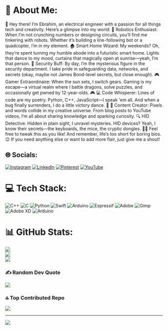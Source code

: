 # 💫 About Me:
👋 Hey there! I’m Ebrahim, an electrical engineer with a passion for all things tech and creativity. Here’s a glimpse into my world:
🤖 Robotics Enthusiast: When I’m not crunching numbers or designing circuits, you’ll find me tinkering with robots. Whether it’s building a line-following bot or a quadcopter, I’m in my element.
🏠 Smart Home Wizard: My weekends? Oh, they’re spent turning my humble abode into a futuristic smart home. Lights that dance to my mood, curtains that magically open at sunrise—yeah, I’m that person.
🔐 Security Buff: By day, I’m the mysterious figure in the security department. I take pride in safeguarding data, networks, and secrets (okay, maybe not James Bond-level secrets, but close enough).
🎮 Gamer Extraordinaire: When the sun sets, I switch gears. Gaming is my escape—a virtual realm where I battle dragons, solve puzzles, and occasionally get pwned by 12-year-olds. 🎮
💻 Code Whisperer: Lines of code are my poetry. Python, C++, JavaScript—I speak 'em all. And when a bug finally surrenders, I do a little victory dance. 💃
🎨 Content Creator: Pixels and words collide in my creative universe. From blog posts to YouTube videos, I’m all about sharing knowledge and sparking curiosity.
🔍 HID Detective: Hidden in plain sight, I unravel mysteries. HID devices? Yeah, I know their secrets—the keyboards, the mice, the cryptic dongles. 🕵️‍♂️
Feel free to tweak this as you like! And remember, life’s too short for boring bios. 😉 If you need anything else or want to add more flair, just give me a shout!

## 🌐 Socials:
[![Instagram](https://img.shields.io/badge/Instagram-%23E4405F.svg?logo=Instagram&logoColor=white)](https://instagram.com/NXTEmpir) [![LinkedIn](https://img.shields.io/badge/LinkedIn-%230077B5.svg?logo=linkedin&logoColor=white)](https://linkedin.com/in/ebigojeii) [![Pinterest](https://img.shields.io/badge/Pinterest-%23E60023.svg?logo=Pinterest&logoColor=white)](https://pinterest.com/ebigojeii) [![YouTube](https://img.shields.io/badge/YouTube-%23FF0000.svg?logo=YouTube&logoColor=white)](https://youtube.com/@@ebrahimas9508) 

# 💻 Tech Stack:
![C++](https://img.shields.io/badge/c++-%2300599C.svg?style=for-the-badge&logo=c%2B%2B&logoColor=white) ![C](https://img.shields.io/badge/c-%2300599C.svg?style=for-the-badge&logo=c&logoColor=white) ![Python](https://img.shields.io/badge/python-3670A0?style=for-the-badge&logo=python&logoColor=ffdd54) ![Swift](https://img.shields.io/badge/swift-F54A2A?style=for-the-badge&logo=swift&logoColor=white) ![Arduino](https://img.shields.io/badge/-Arduino-00979D?style=for-the-badge&logo=Arduino&logoColor=white) ![Espressif](https://img.shields.io/badge/espressif-E7352C.svg?style=for-the-badge&logo=espressif&logoColor=white) ![Adobe](https://img.shields.io/badge/adobe-%23FF0000.svg?style=for-the-badge&logo=adobe&logoColor=white) ![Gimp](https://img.shields.io/badge/Gimp-657D8B?style=for-the-badge&logo=gimp&logoColor=FFFFFF) ![Adobe XD](https://img.shields.io/badge/Adobe%20XD-470137?style=for-the-badge&logo=Adobe%20XD&logoColor=#FF61F6) ![Arduino](https://img.shields.io/badge/-Arduino-00979D?style=for-the-badge&logo=Arduino&logoColor=white)
# 📊 GitHub Stats:
![](https://github-readme-stats.vercel.app/api?username=Ebigojeii&theme=dark&hide_border=false&include_all_commits=false&count_private=true)<br/>
![](https://github-readme-streak-stats.herokuapp.com/?user=Ebigojeii&theme=dark&hide_border=false)<br/>
![](https://github-readme-stats.vercel.app/api/top-langs/?username=Ebigojeii&theme=dark&hide_border=false&include_all_commits=false&count_private=true&layout=compact)

### ✍️ Random Dev Quote
![](https://quotes-github-readme.vercel.app/api?type=horizontal&theme=radical)

### 🔝 Top Contributed Repo
![](https://github-contributor-stats.vercel.app/api?username=Ebigojeii&limit=5&theme=dark&combine_all_yearly_contributions=true)

---
[![](https://visitcount.itsvg.in/api?id=Ebigojeii&icon=4&color=0)](https://visitcount.itsvg.in)
